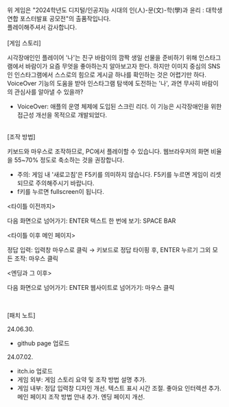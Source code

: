 위 게임은 "2024학년도 디지털/인공지능 시대의 인(人)-문(文)-학(學)과 윤리 : 대학생 연합 포스터발표 공모전"의 출품작입니다. <br>
플레이해주셔서 감사합니다.
<br>
<br>
[게임 스토리]

  시각장애인인 플레이어 '나'는 친구 바람이의 깜짝 생일 선물을 준비하기 위해 인스타그램에서 바람이가 요즘 무엇을 좋아하는지 알아보고자 한다. 하지만 이미지 중심의 SNS인 인스타그램에서 스스로의 힘으로 게시글 하나를 확인하는 것은 어렵기만 하다. VoiceOver 기능의 도움을 받아 인스타그램 탐색에 도전하는 '나', 과연 무사히 바람이의 관심사를 알아낼 수 있을까?
- VoiceOver: 애플의 운영 체제에 도입된 스크린 리더. 이 기능은 시각장애인을 위한 접근성 개선을 목적으로 개발되었다.
<br>
[조작 방법]


키보드와 마우스로 조작하므로, PC에서 플레이할 수 있습니다.
웹브라우저의  화면 비율을 55~70% 정도로 축소하는 것을 권장합니다.

- 주의: 게임 내 '새로고침'은 F5키를 의미하지 않습니다. F5키를 누르면 게임이 리셋되므로 주의해주시기 바랍니다.
- f키를 누르면 fullscreen이 됩니다.

<타이틀 이전까지>


다음 화면으로 넘어가기: ENTER
텍스트 한 번에 보기: SPACE BAR

<타이틀 이후 메인 페이지>


정답 입력: 입력창 마우스로 클릭 → 키보드로 정답 타이핑 후, ENTER 누르기
그외 모든 조작: 마우스 클릭

<엔딩과 그 이후>


다음 화면으로 넘어가기: ENTER
웹사이트로 넘어가기: 마우스 클릭

<br>

[패치 노트]

24.06.30. 
- github page 업로드

24.07.02. 
- itch.io 업로드
- 게임 외부: 게임 스토리 요약 및 조작 방법 설명 추가. 
- 게임 내부: 정답 입력창 디자인 개선. 텍스트 표시 시간 조절. 좋아요 인터렉션 추가. 메인 페이지 조작 방법 안내 추가. 엔딩 페이지 개선.

